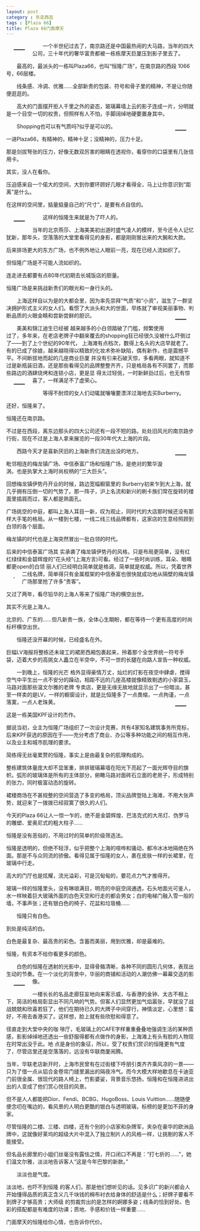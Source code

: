 ```yaml
---
layout: post
category : 东走西逛
tags : [Plaza 66]
title: Plaza 66门面摩天
---
```

<p style="text-indent: 2em"><img src="http://pic.yupoo.com/myhut_v/BQGOIgd9/11QBLs.jpg" border="1" alt="" hspace="20" vspace="20" align="left" /></p>
<p style="text-indent: 2em">一个半世纪过去了，南京路还是中国最热闹的大马路，当年的四大公司，三十年代的奢华富贵都被一栋栋摩天巨厦压到影子里去了。</p>
<p style="text-indent: 2em">最高的，最派头的一栋叫Plaza66，也叫“恒隆广场”，在南京路的西段 1066号，66层楼。</p>
<p style="text-indent: 2em">线条感、冷调、优雅……全部新贵的包装、符号和骨子里的精神，不是让你随便逛逛的。</p>
<p style="text-indent: 2em">高大的门面摆开拒人千里之外的姿态，玻璃幕墙上云的影子连成一片，分明就是一个目空一切的权贵，但照样有人不怕，手脚阔绰地硬要置身其中。</p>
<p style="text-indent: 2em">Shopping也可以有气质吗?似乎是可以的。<img src="http://pic.yupoo.com/myhut_v/BQGOI4EE/117JLY.jpg" border="1" alt="" hspace="20" vspace="20" align="right" /></p>
一进Plaza66，有精神的，精神十足；没精神的，压力十足。

那是剑拔弩张的压力，好像无数双厉害的眼睛在透视你，看穿你的口袋里有几张信用卡。

其实，没人在看你。

压迫感来自一个偌大的空间，大到你要环顾好几眼才看得全，马上让你意识到“距离”是什么。

在这样的空间里，掂量掂量自己的“尺寸”，是要有点自信的。
<p style="text-indent: 2em">这样的恒隆生来就是为了吓人的。<img src="http://pic.yupoo.com/myhut_v/BQGOHY21/rWAjM.jpg" border="1" alt="" hspace="20" vspace="20" align="left" /></p>
当年的北京燕莎、上海美美初出道时盛气凌人的模样，至今还令人记忆犹新，那年头，空落落的大堂里看得见的身影，都是刚刚冒出来的大腕和大款。

后来排场更大的东方广场，也不例外地让人眼前一亮，现在已经人流如织了。

但恒隆广场是不可能人流如织的。

连走进去都要有点80年代初期去长城饭店的胆量。

恒隆广场是来挑战新贵们的眼光和一身行头的。
<p style="text-indent: 2em">上海这样自以为是的大都会里，因为率先崇拜“气质”和“小资”，滋生了一群坚决拥护形式主义的女人们。看惯了大派头和大的世面，早练就了审视美丽事物、判断品质的火眼金睛和尝新尝鲜的胆识。<img src="http://pic.yupoo.com/myhut_v/BQGOHBfu/cS6zm.jpg" border="1" alt="" hspace="20" vspace="20" align="right" /></p>
<p style="text-indent: 2em">美美和锦江迪生已经被 越来越多的小白领踏破了门槛，频繁使用过了，多年来，在老店老牌子中翻来覆去的shopping狂已经很久没被什么吓倒过了——到了上个世纪的90年代， 上海滩有点档次，数得上名头的大店早就老了。有的已成了徐娘，越来越晓得以精致的化妆术弥补缺陷，偶有新作，也是震撼平平。不间断拔地而起的几座商业巨厦 并没有引来石破天惊，多看两眼，就知道不过是新瓶装旧酒，还是那些看得见的品牌整整齐齐，只是格局各有不同罢了，而那些路边的酒肆烧烤和连锁小店，更是显 得太过轻佻，一时新鲜劲过后，也无有惊喜了，一样满足不了虚荣心。<img src="http://pic.yupoo.com/myhut_v/BQGOHq1o/iDd74.jpg" border="1" alt="" hspace="20" vspace="20" align="left" /></p>
<p style="text-indent: 2em">等得不耐烦的女人们动辄就嚷嚷要漂洋过海地去买Burberry。</p>
还好，恒隆来了。

恒隆还在南京路。

不过是在西段，离东边那头的四大公司还有一段不短的路。处处旧风光的南京路步行街，现在不过是上海人拿来展览的一段30年代大上海的片段。
<p style="text-indent: 2em"><!--more-->西路今天才是喜新厌旧的上海新贵们流连出没的地方。<img src="http://pic.yupoo.com/myhut_v/BQGOHnq2/DhF5z.jpg" border="1" alt="" hspace="20" vspace="20" align="right" /></p>
毗邻相连的梅龙镇广场、中信泰富广场和恒隆广场，是绝对的繁华漩涡，也是执掌大上海时尚权柄的“三大巨头”。

回想梅龙镇伊势丹开业的时候，路边宽幅橱窗里的 Burberry初来乍到大上海，就几乎拥有压倒一切的气势了。那一阵子，沪上名流和新兴的刷卡族们常在旋转的楼面里插肩而过，客人都是熟面孔。

广场挑空的中庭，都叫上海人耳目一新，叹为观止，同时代的大店那时候还没有那样大手笔的格局。从一楼到七楼，一线二线三线品牌都有，这家店的生意经照顾到白领的各个层面。

梅龙镇的时代也是上海突然冒出一批白领的时代。

后来的中信泰富广场其 实承袭了梅龙镇伊势丹的风格，只是布局更简单，没有红红绿绿和金碧辉煌的“花头经”(上海方言)可看。经过了一些时尚训练，耳朵、眼睛都更open的白领 丽人们已经明白简单就是格调，简单就是权威。所以，凭着世界二线名牌，简单得只有金属框架的中信泰富<img src="http://pic.yupoo.com/myhut_v/BQGOGRoO/H9PI.jpg" border="1" alt="" hspace="20" vspace="20" align="left" />也很快就成功地从隔壁的梅龙镇广场那里抢了许多“贵客”。

又过了两年，看尽铅华的上海人等来了恒隆广场的横空出世。

其实不光是上海人。

北京的、广东的……但凡新贵一族，全体心生期盼，都在等待一个更有高度的时尚标杆横空出世。
<p style="text-indent: 2em">恒隆还没开幕的时候，已经盛名在外。</p>
巨幅LV海报将整栋还未竣工的裙房西厢包裹起来，拎着那个全世界统一符号手袋，迈着大步的高挑女人矗立在半空中，不可一世的长腿在向路人宣告一种权威。
<p style="text-indent: 2em">一到晚上，恒隆的光芒 格外显得豪情万丈，灿烂的灯影在夜空中肆虐，搅得空气中平生出一点不安分的躁动，相距不远的几座高楼就像精致剔透的小家碧玉，马路对面那些温文尔雅的老牌 专卖店，更是无缘无故地就显示出了一份暗淡。甚至一样卖的是LV，一样的橱窗设计，就是比恒隆多了一点畏缩，一点拘谨，一点落寞，一点人老珠黄。<img src="http://pic.yupoo.com/myhut_v/BQGOGtcS/YOKwG.jpg" border="1" alt="" hspace="20" vspace="20" align="right" /></p>
这是一栋美国KPF设计的杰作。

据说当初，业主为恒隆广场组织了一次设计竞赛，共有4家知名建筑事务所竞标，后来KPF获选的原因在于——充分考虑了商业、办公等多种功能之间的相互作用，以及业主和城市肌理的要求。

简练得无丝毫累赘的恒隆，事实上是由最复杂的肌理构成的。

整栋建筑体量庞大却不显笨重，排排玻璃幕墙在阳光下亮起了一面光辉夺目的旗帜。弧形的玻璃体是所有的主体部分，俯瞰马路对面砖石立面的老房子，形成特别的张力，同时极富动态的旋转。

裙楼商场在不甚规整的空间营造了多变的格局，顶尖品牌登陆上海滩，不用大张声势，就迎来了一拨拨已经寂寞了很久的人们。

今天的Plaza 66让人一惊一乍的，绝不是金碧辉煌、巴洛克式的大吊灯、伪罗马的雕塑、爱奥尼式的粗大柱子……

恒隆是没有恶俗的，不用过时的简单的阶级筛选法。

恒隆是透明的，但绝不轻浮，似乎把整个上海的喧哗和骚动，都冷冰冰地隔绝在外面。那是不与众同流的骄傲。看得见属于恒隆的女人，裹在皮肤一样的长裙里，在玻璃中行走。

高大的门厅也是炫耀，流光溢彩，可是沉甸甸的，要花点力气才推得开。

玻璃一样的恒隆里头，没有琳琅满目，明亮的中庭空阔通透，石头地面光可鉴人，水一样映着巨大玻璃外面的白色天空和行走的都会男女；白的电梯门融入雪一般的墙，不事声张；还有银白色的椅子、花盆和垃圾桶……
<p style="text-indent: 2em">恒隆只有白色。</p>
到处是纯洁的白。

白色是最复杂、最高贵的彩色。含蓄而美丽，用到优雅，却是最难的。

恒隆，有资本不给你看更多的颜色。
<p style="text-indent: 2em">白色的恒隆在透射的光影中，显得骨骼清晰，各种不同的圆形几何体，表现出生动的节奏。在一个淡化的背景中，华丽的商铺和活动的人潮仿佛一幕幕交迭的影像。<img src="http://pic.yupoo.com/myhut_v/BQGOG7UB/yoAxn.jpg" border="1" alt="" hspace="20" vspace="20" align="left" /></p>
一楼长长的名品走廊狂妄地向来客示威，与香港的金钟、太古不相上下，简洁的格局彰显出不同凡响的气势。但客人们显然更加气焰嚣张，早就没了战战兢兢和欣喜若狂了，他们在期待已久的大牌子中间穿行，神情淡定，心里想：蛮好，不用去香港买了。这样想，脸上就有些欣慰和得意了。

径直走到大堂中央的咖 啡厅，毛玻璃上的CAFE字样重重叠叠地强调生活的某种质感，影影绰绰地还透出一些舒服得都有点做作的身影，上海滩上有头有脸的人物现在时常出没于此。地 点是身份的象征，所以，受了权贵们赏识的恒隆更有气度了，尽管店里还是空落落的，远没有华联商厦闹腾。

当年，华联老店新开时，上海市民曾有在过街楼下呼朋引类齐齐乘风凉的一景——只为了借一点从铝合金卷帘门缝里漏出的隔夜冷气。而今大模大样地歇息在卡迪亚门前很金属、很现代的路人椅上，竹影婆娑，背景音乐悠扬，恒隆和在恒隆进进出出的人变成了他们赏心悦目的风景。

但不是人人都能把Dior、Fendi、BCBG、HugoBoss、Louis Vuittion……随随便便念叨在嘴边的，看风景的人明白更酷的银白与透明玻璃，标榜的是更加不菲的身家。

尽管恒隆的二楼、三楼、四楼，还有个别的小店家和杂牌军，夹杂在豪华的欧洲品牌中，这就像好莱坞的超级大片中混入了独立制片人的风格一样，让挑剔的客人不能接受。

但名品长廊里的小姐们丝毫没有露怯之情，开口闭口不再是：“打七折的……”，她们温文尔雅，淡淡地告诉客人“这是今年巴黎的新款。”
<p style="text-indent: 2em">淡淡也是气度。</p>
淡淡地，也吓不到恒隆 的客人们，那是他们想听见的话。见多识广的新兴都会人开始懂得品质的真正含义几千块钱的棉布衬衣给身体的舒适是什么；好牌子要看不到牌子才够高贵；大师级 的剪裁剪出的是怎样的婀娜多姿；线条的恰到好处、色彩的搭配都是有难度的功课；质地、手感和价钱一样重要……

门面摩天的恒隆给你心情，也告诉你代价。
